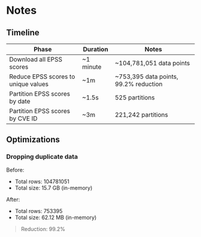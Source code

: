 # Notes

## Timeline

| Phase | Duration | Notes |
| ------ | ------ | ----- |
| Download all EPSS scores | ~1 minute | ~104,781,051 data points |
| Reduce EPSS scores to unique values | ~1m | ~753,395 data points, 99.2% reduction |
| Partition EPSS scores by date | ~1.5s | 525 partitions |
| Partition EPSS scores by CVE ID | ~3m | 221,242 partitions |

## Optimizations

### Dropping duplicate data

Before:

- Total rows: 104781051
- Total size: 15.7 GB (in-memory)

After:

- Total rows: 753395
- Total size: 62.12 MB (in-memory)

> Reduction: 99.2%
